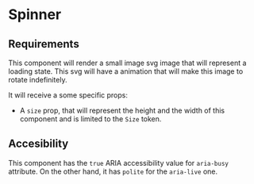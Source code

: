 # Spinner

## Requirements

This component will render a small image svg image that will represent a loading state. This svg will have a animation that will make this image to rotate indefinitely.

It will receive a some specific props:

- A `size` prop, that will represent the height and the width of this component and is limited to the `Size` token.

## Accesibility

This component has the `true` ARIA accessibility value for `aria-busy` attribute. On the other hand, it has `polite` for the `aria-live` one.
